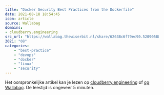 ```yaml
---
title: "Docker Security Best Practices from the Dockerfile"
date: 2021-08-18 18:54:45
icon: article
source: Wallabag
domains:
- cloudberry.engineering
src_url: "https://wallabag.thewiserbit.nl/share/62638c6f79ec90.52090588"
2021: "08"
categories:
    - "best-practice"
    - "devops"
    - "docker"
    - "linux"
    - "security"
---
```

Het oorspronkelijke artikel kan je lezen op [cloudberry.engineering](https://cloudberry.engineering/article/dockerfile-security-best-practices/) of [op Wallabag](https://wallabag.thewiserbit.nl/share/62638c6f79ec90.52090588). De leestijd is ongeveer 5 minuten.
